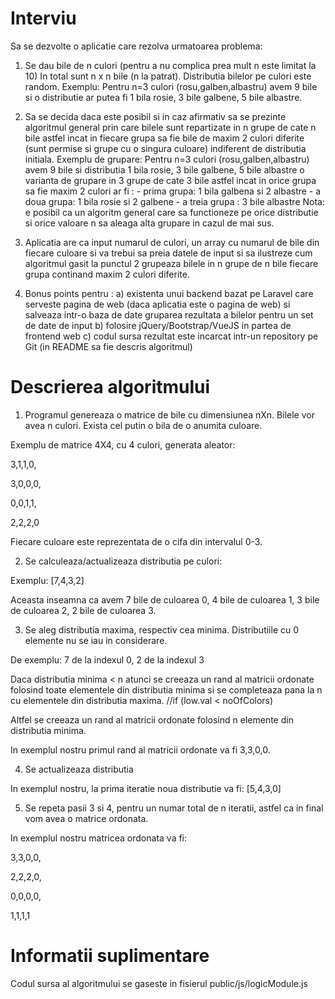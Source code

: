 # Interviu

Sa se dezvolte o aplicatie care rezolva urmatoarea problema:

1. Se dau bile de n culori (pentru a nu complica prea mult n este limitat la 10) In total sunt n x n bile (n la patrat). Distributia bilelor pe culori este random. Exemplu: Pentru n=3 culori (rosu,galben,albastru) avem 9 bile si o distributie ar putea fi 1 bila rosie, 3 bile galbene, 5 bile albastre.

2. Sa se decida daca este posibil si in caz afirmativ sa se prezinte algoritmul general prin care bilele sunt repartizate in n grupe de cate n bile astfel incat in fiecare grupa sa fie bile de maxim 2 culori diferite (sunt permise si grupe cu o singura culoare) indiferent de distributia initiala. Exemplu de grupare: Pentru n=3 culori (rosu,galben,albastru) avem 9 bile si distributia 1 bila rosie, 3 bile galbene, 5 bile albastre o varianta de grupare in 3 grupe de cate 3 bile astfel incat in orice grupa sa fie maxim 2 culori ar fi : - prima grupa: 1 bila galbena si 2 albastre - a doua grupa: 1 bila rosie si 2 galbene - a treia grupa : 3 bile albastre Nota: e posibil ca un algoritm general care sa functioneze pe orice distributie si orice valoare n sa aleaga alta grupare in cazul de mai sus.

3. Aplicatia are ca input numarul de culori, un array cu numarul de bile din fiecare culoare si va trebui sa preia datele de input si sa ilustreze cum algoritmul gasit la punctul 2 grupeaza bilele in n grupe de n bile fiecare grupa continand maxim 2 culori diferite.

4. Bonus points pentru : a) existenta unui backend bazat pe Laravel care serveste pagina de web (daca aplicatia este o pagina de web) si salveaza intr-o baza de date gruparea rezultata a bilelor pentru un set de date de input b) folosire jQuery/Bootstrap/VueJS in partea de frontend web c) codul sursa rezultat este incarcat intr-un repository pe Git (in README sa fie descris algoritmul)

# Descrierea algoritmului

1. Programul genereaza o matrice de bile cu dimensiunea nXn. Bilele vor avea n culori. Exista cel putin o bila de o anumita culoare.

Exemplu de matrice 4X4, cu 4 culori, generata aleator:

<p>3,1,1,0,</p>
<p>3,0,0,0,</p>
<p>0,0,1,1,</p>
<p>2,2,2,0</p>

Fiecare culoare este reprezentata de o cifa din intervalul 0-3.

2. Se calculeaza/actualizeaza distributia pe culori:

Exemplu: [7,4,3,2]

Aceasta inseamna ca avem 7 bile de culoarea 0, 4 bile de culoarea 1, 3 bile de culoarea 2, 2 bile de culoarea 3.

3. Se aleg distributia maxima, respectiv cea minima. Distributiile cu 0 elemente nu se iau in considerare.

De exemplu:
7 de la indexul 0, 2 de la indexul 3

Daca distributia minima < n atunci se creeaza un rand al matricii ordonate folosind toate elementele din distributia minima si se completeaza pana la n cu elementele din distributia maxima. //if (low.val < noOfColors)

Altfel se creeaza un rand al matricii ordonate folosind n elemente din distributia minima.

In exemplul nostru primul rand al matricii ordonate va fi 3,3,0,0.

4. Se actualizeaza distributia

In exemplul nostru, la prima iteratie noua distributie va fi:
[5,4,3,0]

5. Se repeta pasii 3 si 4, pentru un numar total de n iteratii, astfel ca in final vom avea o matrice ordonata.

In exemplul nostru matricea ordonata  va fi:

<p>3,3,0,0,</p>
<p>2,2,2,0,</p>
<p>0,0,0,0,</p>
<p>1,1,1,1</p>

# Informatii suplimentare

Codul sursa al algoritmului se gaseste in fisierul public/js/logicModule.js


